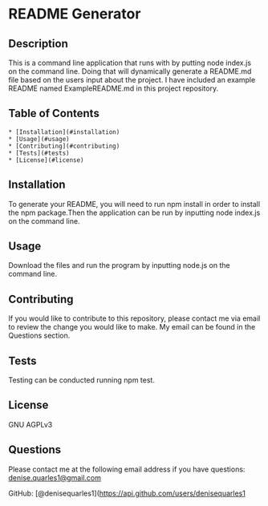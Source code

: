 
  # README Generator
  
  ## Description 
  This is a command line application that runs with by putting node index.js on the command line. Doing that will dynamically generate a README.md file based on the users input about the project. I have included an example README named ExampleREADME.md in this project repository.
  ## Table of Contents
    * [Installation](#installation)
    * [Usage](#usage)
    * [Contributing](#contributing)
    * [Tests](#tests)
    * [License](#license)
  ## Installation
  To generate your  README, you will need to run npm install in order to install the npm package.Then the application can be run by inputting node index.js on the command line. 
  ## Usage 
  Download the files and run the program by inputting node.js on the command line.
  ## Contributing 
   If you would like to contribute to this repository, please contact me via email to review the change you would like to make. My email can be found in the Questions section. 
  ## Tests 
  Testing can be conducted running npm test.
  ## License
  GNU AGPLv3
   
  ## Questions
  Please contact me at the following email address if you have questions: denise.quarles1@gmail.com

  GitHub: [@denisequarles1](https://api.github.com/users/denisequarles1
  
  